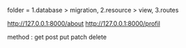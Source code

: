 <!-- mvc -->
<!-- model = database crud -->
<!-- view = tampilan html,css -->
<!-- controller = model + view -->
<!-- router = url -->
<!--  -->
folder = 1.database > migration, 2.resource > view, 3.routes

http://127.0.0.1:8000/about
http://127.0.0.1:8000/profil

method :
get 
post
put 
patch
delete